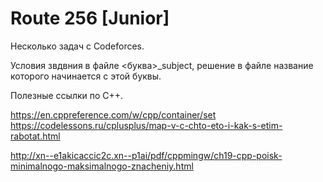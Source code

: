 # Route 256 [Junior] 

Несколько задач с Codeforces.

Условия звдвния в файле <буква>_subject, решение в файле название которого начинается с этой буквы.

Полезные ссылки по С++. 

https://en.cppreference.com/w/cpp/container/set
https://codelessons.ru/cplusplus/map-v-c-chto-eto-i-kak-s-etim-rabotat.html

http://xn--e1akicaccic2c.xn--p1ai/pdf/cppmingw/ch19-cpp-poisk-minimalnogo-maksimalnogo-znacheniy.html
